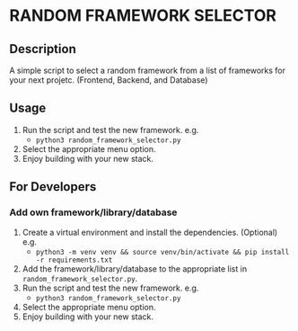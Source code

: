 # RANDOM FRAMEWORK SELECTOR

## Description

A simple script to select a random framework from a list of frameworks for your next projetc. (Frontend, Backend, and Database)

## Usage

1. Run the script and test the new framework. e.g.
    - `python3 random_framework_selector.py`
2. Select the appropriate menu option.
3. Enjoy building with your new stack.

## For Developers

### Add own framework/library/database

1. Create a virtual environment and install the dependencies. (Optional) e.g.
    - `python3 -m venv venv && source venv/bin/activate && pip install -r requirements.txt`
2. Add the framework/library/database to the appropriate list in `random_framework_selector.py`.
3. Run the script and test the new framework. e.g.
    - `python3 random_framework_selector.py`
4. Select the appropriate menu option.
5. Enjoy building with your new stack.

